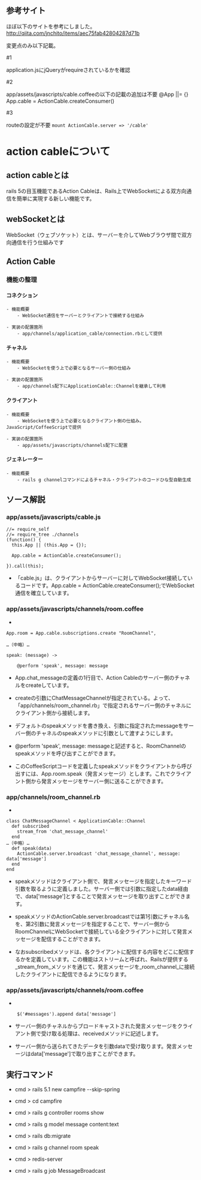 ## 参考サイト

ほぼ以下のサイトを参考にしました。
http://qiita.com/jnchito/items/aec75fab42804287d71b

変更点のみ以下記載。

#1

application.jsにjQueryがrequireされているかを確認

#2 

app/assets/javascripts/cable.coffeeの以下の記載の追加は不要
@App ||= {}
App.cable = ActionCable.createConsumer()

#3

routeの設定が不要
`mount ActionCable.server => '/cable'`


# action cableについて


## action cableとは
rails 5の目玉機能であるAction Cableは、Rails上でWebSocketによる双方向通信を簡単に実現する新しい機能です。

## webSocketとは
WebSocket（ウェブソケット）とは、サーバーを介してWebブラウザ間で双方向通信を行う仕組みです

## Action Cable
### 機能の整理

#### コネクション
	- 機能概要
		- WebSocket通信をサーバーとクライアントで接続する仕組み

	- 実装の配置箇所
		- app/channels/application_cable/connection.rbとして提供

#### チャネル
	- 機能概要
		- WebSocketを使う上で必要となるサーバー側の仕組み

	- 実装の配置箇所
		- app/channels配下にApplicationCable::Channelを継承して利用

#### クライアント
	- 機能概要
		- WebSocketを使う上で必要となるクライアント側の仕組み。JavaScript/CoffeeScriptで提供

	- 実装の配置箇所
		- app/assets/javascripts/channels配下に配置

#### ジェネレーター
	- 機能概要
		- rails g channelコマンドによるチャネル・クライアントのコードひな型自動生成

## ソース解説
### app/assets/javascripts/cable.js

```//= require action_cable
//= require_self
//= require_tree ./channels
(function() {
  this.App || (this.App = {});

  App.cable = ActionCable.createConsumer();

}).call(this);
```


- 「cable.js」は、クライアントからサーバーに対してWebSocket接続しているコードです。App.cable = ActionCable.createConsumer();でWebSocket通信を確立しています。

### app/assets/javascripts/channels/room.coffee
- 

```
App.room = App.cable.subscriptions.create "RoomChannel",

…（中略）…

speak: (message) ->

    @perform 'speak', message: message

```

- App.chat_messageの定義の1行目で、Action Cableのサーバー側のチャネルをcreateしています。

- createの引数にChatMessageChannelが指定されている。よって、「app/channels/room_channel.rb」で指定されるサーバー側のチャネルにクライアント側から接続します。

- デフォルトのspeakメソッドを書き換え、引数に指定されたmessageをサーバー側のチャネルのspeakメソッドに引数として渡すようにします。

- @perform 'speak', message: messageと記述すると、RoomChannelのspeakメソッドを呼び出すことができます。

- このCoffeeScriptコードを定義したspeakメソッドをクライアントから呼び出すには、App.room.speak（発言メッセージ）とします。これでクライアント側から発言メッセージをサーバー側に送ることができます。

### app/channels/room_channel.rb
- 

```…（中略）…
class ChatMessageChannel < ApplicationCable::Channel
  def subscribed
    stream_from 'chat_message_channel'
  end
…（中略）…
  def speak(data)
    ActionCable.server.broadcast 'chat_message_channel', message: data['message']
  end
end
```

- speakメソッドはクライアント側で、発言メッセージを指定したキーワード引数を取るように定義しました。サーバー側では引数に指定したdata経由で、data['message']とすることで発言メッセージを取り出すことができます。

- speakメソッドのActionCable.server.broadcastでは第1引数にチャネル名を、第2引数に発言メッセージを指定することで、サーバー側からRoomChannelにWebSocketで接続している全クライアントに対して発言メッセージを配信することができます。

- なおsubscribedメソッドは、各クライアントに配信する内容をどこに配信するかを定義しています。この機能はストリームと呼ばれ、Railsが提供する_stream_from_メソッドを通じて、発言メッセージを_room_channel_に接続したクライアントに配信できるようになります。
	
### app/assets/javascripts/channels/room.coffee
- 

```received: (data) ->
    $('#messages').append data['message']
```

- サーバー側のチャネルからブロードキャストされた発言メッセージをクライアント側で受け取る処理は、receivedメソッドに記述します。

- サーバー側から送られてきたデータを引数dataで受け取ります。発言メッセージはdata['message']で取り出すことができます。



## 実行コマンド
- cmd > rails 5.1 new campfire --skip-spring

- cmd > cd campfire

- cmd > rails g controller rooms show

- cmd > rails g model message content:text

- cmd > rails db:migrate

- cmd > rails g channel room speak

- cmd > redis-server

- cmd > rails g job MessageBroadcast


